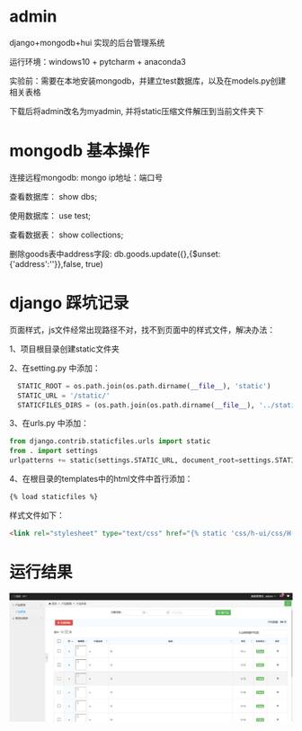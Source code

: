 # admin
django+mongodb+hui 实现的后台管理系统

运行环境：windows10 + pytcharm + anaconda3 

实验前：需要在本地安装mongodb，并建立test数据库，以及在models.py创建相关表格

下载后将admin改名为myadmin, 并将static压缩文件解压到当前文件夹下

# mongodb 基本操作

连接远程mongodb: mongo ip地址：端口号

查看数据库： show dbs;

使用数据库： use test;

查看数据表： show collections;

删除goods表中address字段: db.goods.update({},{$unset:{'address':''}},false, true)

# django 踩坑记录

页面样式，js文件经常出现路径不对，找不到页面中的样式文件，解决办法：

1、项目根目录创建static文件夹

2、在setting.py 中添加：

``` python
  STATIC_ROOT = os.path.join(os.path.dirname(__file__), 'static')
  STATIC_URL = '/static/'
  STATICFILES_DIRS = (os.path.join(os.path.dirname(__file__), '../static/').replace('\\', '/'),)
```

3、在urls.py 中添加：

``` python
from django.contrib.staticfiles.urls import static
from . import settings
urlpatterns += static(settings.STATIC_URL, document_root=settings.STATIC_ROOT)
```

4、在根目录的templates中的html文件中首行添加：
``` html
{% load staticfiles %}
```
样式文件如下：
``` html
<link rel="stylesheet" type="text/css" href="{% static 'css/h-ui/css/H-ui.min.css' %}" />
```

# 运行结果

![](https://github.com/liuluyeah/admin/blob/master/QQ%E5%9B%BE%E7%89%8720180503160841.png)

